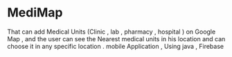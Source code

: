 # MediMap
That can add Medical Units (Clinic , lab , pharmacy , hospital ) on Google Map , and the user can see the Nearest medical units in his location and can choose it in any specific location . mobile Application  , Using java  , Firebase 
